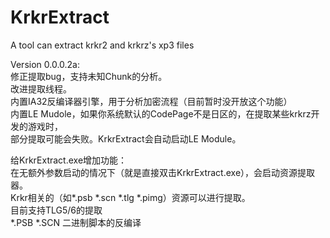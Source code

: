 # KrkrExtract
A tool can extract krkr2 and krkrz's xp3 files  

Version 0.0.0.2a:  
修正提取bug，支持未知Chunk的分析。  
改进提取线程。  
内置IA32反编译器引擎，用于分析加密流程（目前暂时没开放这个功能）  
内置LE Mudole，如果你系统默认的CodePage不是日区的，在提取某些krkrz开发的游戏时，  
部分提取可能会失败。KrkrExtract会自动启动LE Module。  

给KrkrExtract.exe增加功能：  
在无额外参数启动的情况下（就是直接双击KrkrExtract.exe），会启动资源提取器。  
Krkr相关的（如*.psb *.scn *.tlg *.pimg）资源可以进行提取。  
目前支持TLG5/6的提取  
*.PSB *.SCN 二进制脚本的反编译  

